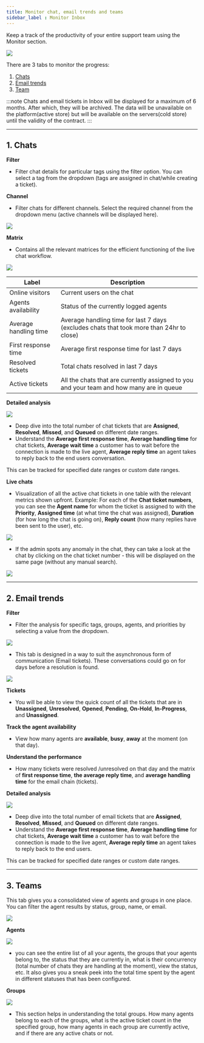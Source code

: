```yaml
---
title: Monitor chat, email trends and teams
sidebar_label : Monitor Inbox
---
```




Keep a track of the productivity of your entire support team using the Monitor section.

![](https://i.imgur.com/z3h17gR.png)


There are 3 tabs to monitor the progress:
1. [Chats](#chats)
2. [Email trends](#email)
3. [Team](#team)

:::note
Chats and email tickets in Inbox will be displayed for a maximum of 6 months. After which, they will be archived. The data will be unavailable on the platform(active store) but will be available on the servers(cold store) until the validity of the contract.
:::

---

## <a name="chats"></a> 1. Chats

**Filter**

- Filter chat details for particular tags using the filter option. You can select a tag from the dropdown (tags are assigned in chat/while creating a ticket).

**Channel**

- Filter chats for different channels. Select the required channel from the dropdown menu (active channels will be displayed here). 

![](https://i.imgur.com/rUNl6DY.png)


**Matrix**

- Contains all the relevant matrices for the efficient functioning of the live chat workflow. 

![](https://i.imgur.com/EPhHqwf.png)


| Label | Description |
| -------- | -------- |
| Online visitors     | Current users on the chat     |
|Agents availability| Status of the currently logged agents|
|Average handling time|Average handling time for last 7 days (excludes chats that took more than 24hr to close)|
|First response time|Average first response time for last 7 days|
|Resolved tickets|Total chats resolved in last 7 days|
|Active tickets|All the chats that are currently assigned to you and your team and how many are in queue|


**Detailed analysis**

![](https://i.imgur.com/4WHYeIf.png)


- Deep dive into the total number of chat tickets that are **Assigned**, **Resolved**, **Missed**, and **Queued** on different date ranges.
- Understand the **Average first response time**, **Average handling time** for chat tickets, **Average wait time** a customer has to wait before the connection is made to the live agent, **Average reply time** an agent takes to reply back to the end users conversation. 

This can be tracked for specified date ranges or custom date ranges. 

**Live chats**

- Visualization of all the active chat tickets in one table with the relevant metrics shown upfront. 
Example: For each of the **Chat ticket numbers**, you can see the **Agent name** for whom the ticket is assigned to with the **Priority**, **Assigned time** (at what time the chat was assigned), **Duration** (for how long the chat is going on), **Reply count** (how many replies have been sent to the user), etc.

![](https://i.imgur.com/v2CZiCr.png)


- If the admin spots any anomaly in the chat, they can take a look at the chat by clicking on the chat ticket number - this will be displayed on the same page (without any manual search). 

![](https://i.imgur.com/K6B5gnd.png)

---

## <a name="email"></a> 2. Email trends 

**Filter**

- Filter the analysis for specific tags, groups, agents, and priorities by selecting a value from the dropdown.


![](https://i.imgur.com/LO2TQQg.png)

 
- This tab is designed in a way to suit the asynchronous form of communication (Email tickets). These conversations could go on for days before a resolution is found. 

![](https://i.imgur.com/spI6S1x.png)

**Tickets**

- You will be able to view the quick count of all the tickets that are in **Unassigned**, **Unresolved**, **Opened**, **Pending**, **On-Hold**, **In-Progress**, and **Unassigned**. 

**Track the agent availability** 

- View how many agents are **available**, **busy**, **away** at the moment (on that day). 

**Understand the performance** 

- How many tickets were resolved /unresolved on that day and the matrix of **first response time**, **the average reply time**, and **average handling time** for the email chain (tickets).

**Detailed analysis**

![](https://i.imgur.com/HW9QJRC.png)


- Deep dive into the total number of email tickets that are **Assigned**, **Resolved**, **Missed**, and **Queued** on different date ranges.
- Understand the **Average first response time**, **Average handling time** for chat tickets, **Average wait time** a customer has to wait before the connection is made to the live agent, **Average reply time** an agent takes to reply back to the end users. 

This can be tracked for specified date ranges or custom date ranges. 

---


## <a name="team"></a> 3. Teams 

This tab gives you a consolidated view of agents and groups in one place. 
You can filter the agent results by status, group, name, or email.

![](https://i.imgur.com/vrcncBR.png)

**Agents** 

![](https://i.imgur.com/waZZ4Jv.png)

- you can see the entire list of all your agents, the groups that your agents belong to, the status that they are currently in, what is their concurrency (total number of chats they are handling at the moment), view the status, etc. It also gives you a sneak peek into the total time spent by the agent in different statuses that has been configured. 

**Groups** 

![](https://i.imgur.com/gWvnWgE.png)

- This section helps in understanding the total groups. How many agents belong to each of the groups, what is the active ticket count in the specified group, how many agents in each group are currently active, and if there are any active chats or not. 



